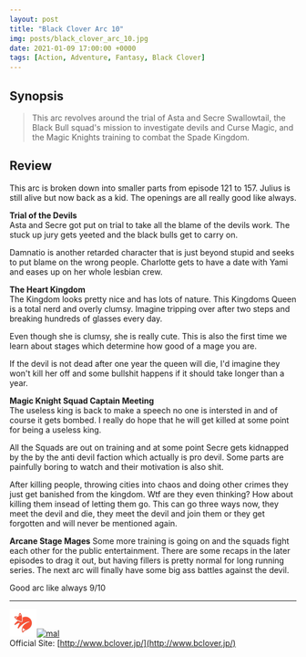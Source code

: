 ```yaml
---
layout: post
title: "Black Clover Arc 10"
img: posts/black_clover_arc_10.jpg 
date: 2021-01-09 17:00:00 +0000
tags: [Action, Adventure, Fantasy, Black Clover]
---
```


## Synopsis
>This arc revolves around the trial of Asta and Secre Swallowtail, the Black Bull squad's mission to investigate devils and Curse Magic, and the Magic Knights training to combat the Spade Kingdom.

## Review
This arc is broken down into smaller parts from episode 121 to 157. Julius is still alive but now back as a kid. The openings are all really good like always.

**Trial of the Devils**  
Asta and Secre got put on trial to take all the blame of the devils work. The stuck up jury gets yeeted and the black bulls get to carry on. 

Damnatio is another retarded character that is just beyond stupid and seeks to put blame on the wrong people. Charlotte gets to have a date with Yami and eases up on her whole lesbian crew.

**The Heart Kingdom**  
The Kingdom looks pretty nice and has lots of nature. This Kingdoms Queen is a total nerd and overly clumsy. Imagine tripping over after two steps and breaking hundreds of glasses every day.

Even though she is clumsy, she is really cute. This is also the first time we learn about stages which determine how good of a mage you are. 

If the devil is not dead after one year the queen will die, I'd imagine they won't kill her off and some bullshit happens if it should take longer than a year.

**Magic Knight Squad Captain Meeting**  
The useless king is back to make a speech no one is intersted in and of course it gets bombed. I really do hope that he will get killed at some point for being a useless king.

All the Squads are out on training and at some point Secre gets kidnapped by the by the anti devil faction which actually is pro devil. Some parts are painfully boring to watch and their motivation is also shit.

After killing people, throwing cities into chaos and doing other crimes they just get banished from the kingdom. Wtf are they even thinking? How about killing them insead of letting them go. This can go three ways now, they meet the devil and die, they meet the devil and join them or they get forgotten and will never be mentioned again.

**Arcane Stage Mages**
Some more training is going on and the squads fight each other for the public entertainment. There are some recaps in the later episodes to drag it out, but having fillers is pretty normal for long running series. The next arc will finally have some big ass battles against the devil.
  
Good arc like always 9/10

---

[![kitsu](..\assets\img\kitsu.png)](https://kitsu.io/anime/black-clover-tv)[![mal](..\assets\img\mal.ico)](https://myanimelist.net/anime/34572/Black_Clover)  
Official Site: [http://www.bclover.jp/](http://www.bclover.jp/)  
